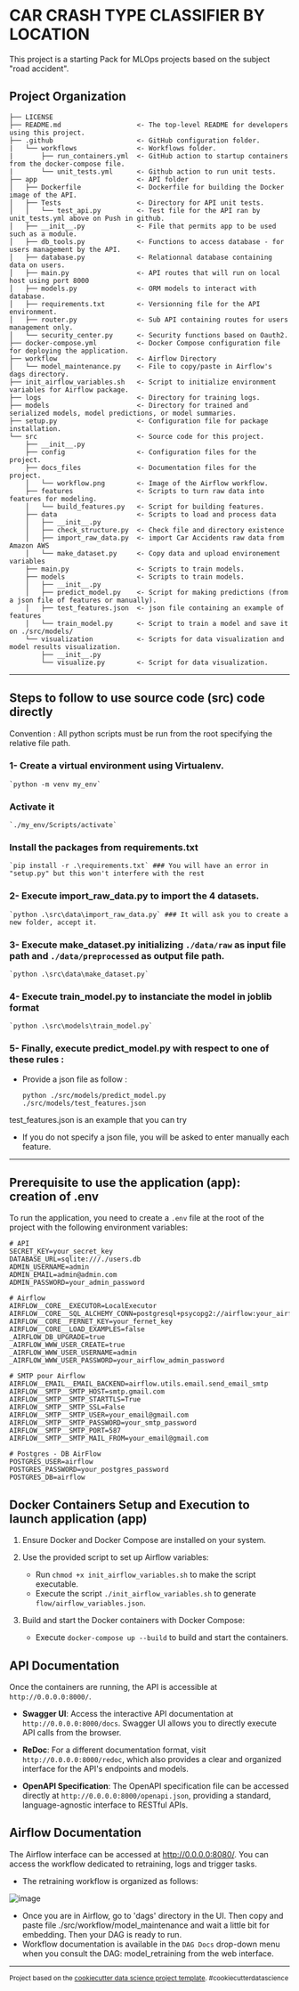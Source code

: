 CAR CRASH TYPE CLASSIFIER BY LOCATION
=====================================

This project is a starting Pack for MLOps projects based on the subject "road accident".

Project Organization
------------

    ├── LICENSE
    ├── README.md                   <- The top-level README for developers using this project.
    ├── .github                     <- GitHub configuration folder.
    |   └── workflows               <- Workflows folder.
    |       ├── run_containers.yml  <- GitHub action to startup containers from the docker-compose file.
    |       └── unit_tests.yml      <- Github action to run unit tests.
    ├── app                         <- API folder
    │   ├── Dockerfile              <- Dockerfile for building the Docker image of the API.
    │   ├── Tests                   <- Directory for API unit tests.
    │   │   └── test_api.py         <- Test file for the API ran by unit_tests.yml above on Push in github.
    │   ├── __init__.py             <- File that permits app to be used such as a module.
    │   ├── db_tools.py             <- Functions to access database - for users management by the API.
    │   ├── database.py             <- Relationnal database containing data on users.
    │   ├── main.py                 <- API routes that will run on local host using port 8000
    │   ├── models.py               <- ORM models to interact with database.
    │   ├── requirements.txt        <- Versionning file for the API environment.
    │   ├── router.py               <- Sub API containing routes for users management only.
    │   └── security_center.py      <- Security functions based on Oauth2.
    ├── docker-compose.yml          <- Docker Compose configuration file for deploying the application.
    ├── workflow                    <- Airflow Directory
    │   └── model_maintenance.py    <- File to copy/paste in Airflow's dags directory.
    ├── init_airflow_variables.sh   <- Script to initialize environment variables for Airflow package.
    ├── logs                        <- Directory for training logs.
    ├── models                      <- Directory for trained and serialized models, model predictions, or model summaries.
    ├── setup.py                    <- Configuration file for package installation.
    └── src                         <- Source code for this project.
        ├── __init__.py
        ├── config                  <- Configuration files for the project.
        ├── docs_files              <- Documentation files for the project.
        │   └── workflow.png        <- Image of the Airflow workflow.
        ├── features                <- Scripts to turn raw data into features for modeling.
        │   └── build_features.py   <- Script for building features.
        ├── data                    <- Scripts to load and process data
        │   ├── __init__.py         
        │   ├── check_structure.py  <- Check file and directory existence
        │   ├── import_raw_data.py  <- import Car Accidents raw data from Amazon AWS 
        │   └── make_dataset.py     <- Copy data and upload environement variables
        ├── main.py                 <- Scripts to train models.
        ├── models                  <- Scripts to train models.
        │   ├── __init__.py
        │   ├── predict_model.py    <- Script for making predictions (from a json file of features or manually).
        │   ├── test_features.json  <- json file containing an example of features
        │   └── train_model.py      <- Script to train a model and save it on ./src/models/
        └── visualization           <- Scripts for data visualization and model results visualization.
            ├── __init__.py
            └── visualize.py        <- Script for data visualization.
   

---------

## Steps to follow to use source code (src) code directly

Convention : All python scripts must be run from the root specifying the relative file path.

### 1- Create a virtual environment using Virtualenv.

    `python -m venv my_env`

###   Activate it 

    `./my_env/Scripts/activate`

###   Install the packages from requirements.txt

    `pip install -r .\requirements.txt` ### You will have an error in "setup.py" but this won't interfere with the rest

### 2- Execute import_raw_data.py to import the 4 datasets.

    `python .\src\data\import_raw_data.py` ### It will ask you to create a new folder, accept it.

### 3- Execute make_dataset.py initializing `./data/raw` as input file path and `./data/preprocessed` as output file path.

    `python .\src\data\make_dataset.py`

### 4- Execute train_model.py to instanciate the model in joblib format

    `python .\src\models\train_model.py`

### 5- Finally, execute predict_model.py with respect to one of these rules :
  
  - Provide a json file as follow : 

    `python ./src/models/predict_model.py ./src/models/test_features.json`

  test_features.json is an example that you can try 

  - If you do not specify a json file, you will be asked to enter manually each feature.

---------

Prerequisite to use the application (app): creation of .env 
-----------------------------------------------------------

To run the application, you need to create a `.env` file at the root of the project with the following environment variables:

    # API
    SECRET_KEY=your_secret_key
    DATABASE_URL=sqlite:///./users.db
    ADMIN_USERNAME=admin
    ADMIN_EMAIL=admin@admin.com
    ADMIN_PASSWORD=your_admin_password

    # Airflow
    AIRFLOW__CORE__EXECUTOR=LocalExecutor
    AIRFLOW__CORE__SQL_ALCHEMY_CONN=postgresql+psycopg2://airflow:your_airflow_password@postgres/airflow
    AIRFLOW__CORE__FERNET_KEY=your_fernet_key
    AIRFLOW__CORE__LOAD_EXAMPLES=false
    _AIRFLOW_DB_UPGRADE=true
    _AIRFLOW_WWW_USER_CREATE=true
    _AIRFLOW_WWW_USER_USERNAME=admin
    _AIRFLOW_WWW_USER_PASSWORD=your_airflow_admin_password

    # SMTP pour Airflow
    AIRFLOW__EMAIL__EMAIL_BACKEND=airflow.utils.email.send_email_smtp
    AIRFLOW__SMTP__SMTP_HOST=smtp.gmail.com
    AIRFLOW__SMTP__SMTP_STARTTLS=True
    AIRFLOW__SMTP__SMTP_SSL=False
    AIRFLOW__SMTP__SMTP_USER=your_email@gmail.com
    AIRFLOW__SMTP__SMTP_PASSWORD=your_smtp_password
    AIRFLOW__SMTP__SMTP_PORT=587
    AIRFLOW__SMTP__SMTP_MAIL_FROM=your_email@gmail.com

    # Postgres - DB AirFlow
    POSTGRES_USER=airflow
    POSTGRES_PASSWORD=your_postgres_password
    POSTGRES_DB=airflow

Docker Containers Setup and Execution to launch application (app)
-----------------------------------------------------------------

1. Ensure Docker and Docker Compose are installed on your system.

2. Use the provided script to set up Airflow variables:
    - Run `chmod +x init_airflow_variables.sh` to make the script executable.
    - Execute the script `./init_airflow_variables.sh` to generate `flow/airflow_variables.json`.

3. Build and start the Docker containers with Docker Compose:
    - Execute `docker-compose up --build` to build and start the containers.

API Documentation
-----------------

Once the containers are running, the API is accessible at `http://0.0.0.0:8000/`. 

- **Swagger UI**: Access the interactive API documentation at `http://0.0.0.0:8000/docs`. Swagger UI allows you to directly execute API calls from the browser.
  
- **ReDoc**: For a different documentation format, visit `http://0.0.0.0:8000/redoc`, which also provides a clear and organized interface for the API's endpoints and models.
  
- **OpenAPI Specification**: The OpenAPI specification file can be accessed directly at `http://0.0.0.0:8000/openapi.json`, providing a standard, language-agnostic interface to RESTful APIs.

Airflow Documentation
---------------------

The Airflow interface can be accessed at http://0.0.0.0:8080/. You can access the workflow dedicated to retraining, logs and trigger tasks. 

- The retraining workflow is organized as follows: 

![image](https://github.com/Christophe537/Template_MLOps_accidents_0/assets/153123799/e6f49557-5487-4984-90d7-3c1411f46ca4)

- Once you are in Airflow, go to 'dags' directory in the UI. Then copy and paste file ./src/workflow/model_maintenance and wait a little bit for embedding.
    Then your DAG is ready to run.
- Workflow documentation is available in the `DAG Docs` drop-down menu when you consult the DAG: model_retraining from the web interface. 

------------------------

<p><small>Project based on the <a target="_blank" href="https://drivendata.github.io/cookiecutter-data-science/">cookiecutter data science project template</a>. #cookiecutterdatascience</small></p>
